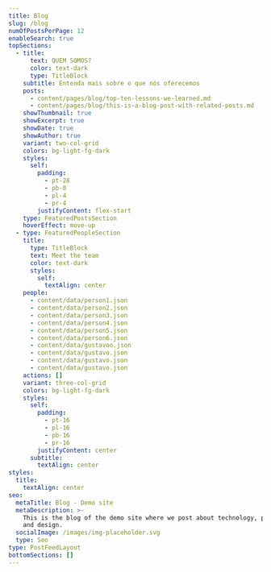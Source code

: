 ```yaml
---
title: Blog
slug: /blog
numOfPostsPerPage: 12
enableSearch: true
topSections:
  - title:
      text: QUEM SOMOS?
      color: text-dark
      type: TitleBlock
    subtitle: Entenda mais sobre o que nós oferecemos
    posts:
      - content/pages/blog/top-ten-lessons-we-learned.md
      - content/pages/blog/this-is-a-blog-post-with-related-posts.md
    showThumbnail: true
    showExcerpt: true
    showDate: true
    showAuthor: true
    variant: two-col-grid
    colors: bg-light-fg-dark
    styles:
      self:
        padding:
          - pt-28
          - pb-0
          - pl-4
          - pr-4
        justifyContent: flex-start
    type: FeaturedPostsSection
    hoverEffect: move-up
  - type: FeaturedPeopleSection
    title:
      type: TitleBlock
      text: Meet the team
      color: text-dark
      styles:
        self:
          textAlign: center
    people:
      - content/data/person1.json
      - content/data/person2.json
      - content/data/person3.json
      - content/data/person4.json
      - content/data/person5.json
      - content/data/person6.json
      - content/data/gustavoo.json
      - content/data/gustavo.json
      - content/data/gustavo.json
      - content/data/gustavo.json
    actions: []
    variant: three-col-grid
    colors: bg-light-fg-dark
    styles:
      self:
        padding:
          - pt-16
          - pl-16
          - pb-16
          - pr-16
        justifyContent: center
      subtitle:
        textAlign: center
styles:
  title:
    textAlign: center
seo:
  metaTitle: Blog - Demo site
  metaDescription: >-
    This is the blog of the demo site where we post about technology, product,
    and design.
  socialImage: /images/img-placeholder.svg
  type: Seo
type: PostFeedLayout
bottomSections: []
---
```

